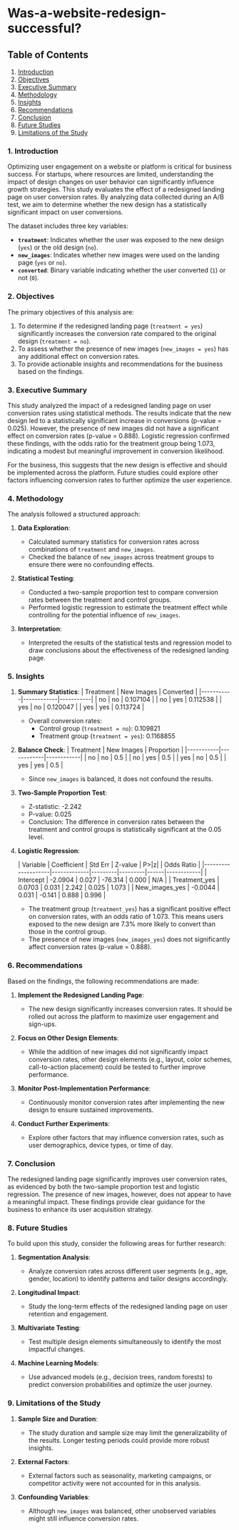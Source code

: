 # Was-a-website-redesign-successful?

## Table of Contents
1. [Introduction](#1-introduction)
2. [Objectives](#2-objectives)
3. [Executive Summary](#3-executive-summary)
4. [Methodology](#4-methodology)
5. [Insights](#5-insights)
6. [Recommendations](#6-recommendations)
7. [Conclusion](#7-conclusion)
8. [Future Studies](#8-future-studies)
9. [Limitations of the Study](#9-limitations-of-the-study)


### 1. Introduction
Optimizing user engagement on a website or platform is critical for business success. For startups, where resources are limited, understanding the impact of design changes on user behavior can significantly influence growth strategies. This study evaluates the effect of a redesigned landing page on user conversion rates. By analyzing data collected during an A/B test, we aim to determine whether the new design has a statistically significant impact on user conversions.

The dataset includes three key variables:
- **`treatment`**: Indicates whether the user was exposed to the new design (`yes`) or the old design (`no`).
- **`new_images`**: Indicates whether new images were used on the landing page (`yes` or `no`).
- **`converted`**: Binary variable indicating whether the user converted (`1`) or not (`0`).


### 2. Objectives
The primary objectives of this analysis are:
1. To determine if the redesigned landing page (`treatment = yes`) significantly increases the conversion rate compared to the original design (`treatment = no`).
2. To assess whether the presence of new images (`new_images = yes`) has any additional effect on conversion rates.
3. To provide actionable insights and recommendations for the business based on the findings.

### 3. Executive Summary
This study analyzed the impact of a redesigned landing page on user conversion rates using statistical methods. The results indicate that the new design led to a statistically significant increase in conversions (p-value = 0.025). However, the presence of new images did not have a significant effect on conversion rates (p-value = 0.888). Logistic regression confirmed these findings, with the odds ratio for the treatment group being 1.073, indicating a modest but meaningful improvement in conversion likelihood.

For the business, this suggests that the new design is effective and should be implemented across the platform. Future studies could explore other factors influencing conversion rates to further optimize the user experience.

### 4. Methodology
The analysis followed a structured approach:

1. **Data Exploration**:
   - Calculated summary statistics for conversion rates across combinations of `treatment` and `new_images`.
   - Checked the balance of `new_images` across treatment groups to ensure there were no confounding effects.

2. **Statistical Testing**:
   - Conducted a two-sample proportion test to compare conversion rates between the treatment and control groups.
   - Performed logistic regression to estimate the treatment effect while controlling for the potential influence of `new_images`.

3. **Interpretation**:
   - Interpreted the results of the statistical tests and regression model to draw conclusions about the effectiveness of the redesigned landing page.

### 5. Insights

1. **Summary Statistics**:
   | Treatment | New Images | Converted |
   |-----------|------------|-----------|
   | no        | no         | 0.107104  |
   | no        | yes        | 0.112538  |
   | yes       | no         | 0.120047  |
   | yes       | yes        | 0.113724  |

   - Overall conversion rates:
     - Control group (`treatment = no`): 0.109821
     - Treatment group (`treatment = yes`): 0.1168855

2. **Balance Check**:
   | Treatment | New Images | Proportion |
   |-----------|------------|------------|
   | no        | no         | 0.5        |
   | no        | yes        | 0.5        |
   | yes       | no         | 0.5        |
   | yes       | yes        | 0.5        |

   - Since `new_images` is balanced, it does not confound the results.

3. **Two-Sample Proportion Test**:
   - Z-statistic: -2.242
   - P-value: 0.025
   - Conclusion: The difference in conversion rates between the treatment and control groups is statistically significant at the 0.05 level.

4. **Logistic Regression**:

   | Variable           | Coefficient | Std Err | Z-value | P>|z| | Odds Ratio |
|--------------------|-------------|---------|---------|------|------------|
| Intercept          | -2.0904     | 0.027   | -76.314 | 0.000 | N/A        |
| Treatment_yes      | 0.0703      | 0.031   | 2.242   | 0.025 | 1.073      |
| New_images_yes     | -0.0044     | 0.031   | -0.141  | 0.888 | 0.996      |



   - The treatment group (`treatment_yes`) has a significant positive effect on conversion rates, with an odds ratio of 1.073. This means users exposed to the new design are 7.3% more likely to convert than those in the control group.
   - The presence of new images (`new_images_yes`) does not significantly affect conversion rates (p-value = 0.888).


### 6. Recommendations
Based on the findings, the following recommendations are made:

1. **Implement the Redesigned Landing Page**:
   - The new design significantly increases conversion rates. It should be rolled out across the platform to maximize user engagement and sign-ups.

2. **Focus on Other Design Elements**:
   - While the addition of new images did not significantly impact conversion rates, other design elements (e.g., layout, color schemes, call-to-action placement) could be tested to further improve performance.

3. **Monitor Post-Implementation Performance**:
   - Continuously monitor conversion rates after implementing the new design to ensure sustained improvements.

4. **Conduct Further Experiments**:
   - Explore other factors that may influence conversion rates, such as user demographics, device types, or time of day.


### 7. Conclusion
The redesigned landing page significantly improves user conversion rates, as evidenced by both the two-sample proportion test and logistic regression. The presence of new images, however, does not appear to have a meaningful impact. These findings provide clear guidance for the business to enhance its user acquisition strategy.


### 8. Future Studies
To build upon this study, consider the following areas for further research:
1. **Segmentation Analysis**:
   - Analyze conversion rates across different user segments (e.g., age, gender, location) to identify patterns and tailor designs accordingly.

2. **Longitudinal Impact**:
   - Study the long-term effects of the redesigned landing page on user retention and engagement.

3. **Multivariate Testing**:
   - Test multiple design elements simultaneously to identify the most impactful changes.

4. **Machine Learning Models**:
   - Use advanced models (e.g., decision trees, random forests) to predict conversion probabilities and optimize the user journey.


### 9. Limitations of the Study
1. **Sample Size and Duration**:
   - The study duration and sample size may limit the generalizability of the results. Longer testing periods could provide more robust insights.

2. **External Factors**:
   - External factors such as seasonality, marketing campaigns, or competitor activity were not accounted for in this analysis.

3. **Confounding Variables**:
   - Although `new_images` was balanced, other unobserved variables might still influence conversion rates.
